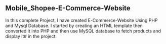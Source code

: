 ## Mobile_Shopee-E-Commerce-Website
In this complete Project, I have created E-Commerce-Website Using PHP and Mysql Database. I started by creating an HTML template then converted it into PHP and then use MySQL database to fetch products and display it# in the project.
